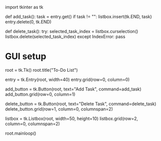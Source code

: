 import tkinter as tk

def add_task():
    task = entry.get()
    if task != "":
        listbox.insert(tk.END, task)
        entry.delete(0, tk.END)

def delete_task():
    try:
        selected_task_index = listbox.curselection()
        listbox.delete(selected_task_index)
    except IndexError:
        pass

# GUI setup
root = tk.Tk()
root.title("To-Do List")

entry = tk.Entry(root, width=40)
entry.grid(row=0, column=0)

add_button = tk.Button(root, text="Add Task", command=add_task)
add_button.grid(row=0, column=1)

delete_button = tk.Button(root, text="Delete Task", command=delete_task)
delete_button.grid(row=1, column=0, columnspan=2)

listbox = tk.Listbox(root, width=50, height=10)
listbox.grid(row=2, column=0, columnspan=2)

root.mainloop()
